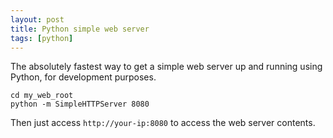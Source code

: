 ```yaml
---
layout: post
title: Python simple web server
tags: [python]
---
```


The absolutely fastest way to get a simple web server up and running using
Python, for development purposes.


```
cd my_web_root
python -m SimpleHTTPServer 8080
```

Then just access `http://your-ip:8080` to access the web server contents.
